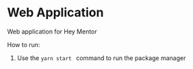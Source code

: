 
# Web Application
Web application for Hey Mentor

How to run:

1. Use the <code>yarn start </code> command to run the package manager

